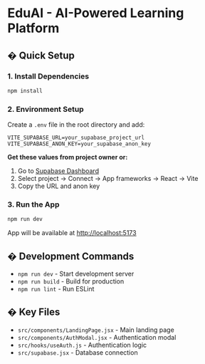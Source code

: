 # EduAI - AI-Powered Learning Platform

## � Quick Setup

### 1. Install Dependencies
```bash
npm install
```

### 2. Environment Setup
Create a `.env` file in the root directory and add:

```env
VITE_SUPABASE_URL=your_supabase_project_url
VITE_SUPABASE_ANON_KEY=your_supabase_anon_key
```

**Get these values from project owner or:**
1. Go to [Supabase Dashboard](https://supabase.com/dashboard) 
2. Select project → Connect → App frameworks → React → Vite
3. Copy the URL and anon key

### 3. Run the App
```bash
npm run dev
```

App will be available at [http://localhost:5173](http://localhost:5173)

## �️ Development Commands

- `npm run dev` - Start development server
- `npm run build` - Build for production  
- `npm run lint` - Run ESLint

## � Key Files

- `src/components/LandingPage.jsx` - Main landing page
- `src/components/AuthModal.jsx` - Authentication modal
- `src/hooks/useAuth.js` - Authentication logic
- `src/supabase.jsx` - Database connection
